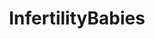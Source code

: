 ---
title: InfertilityBabies
crosslinks:
- infertility
- whatworkedforme
- IFParents
- OutOfTheLoop
- namenerds
- pics
- genetictesting
---